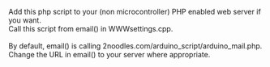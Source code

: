 Add this php script to your (non microcontroller) PHP enabled web server if you want. <br>
Call this script from email() in WWWsettings.cpp. <br>  
By default, email() is calling 2noodles.com/arduino_script/arduino_mail.php. <br>
Change the URL in email() to your server where appropriate.
